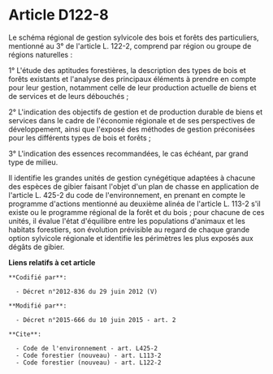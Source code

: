 # Article D122-8

Le schéma régional de gestion sylvicole des bois et forêts des particuliers, mentionné au 3° de l'article L. 122-2, comprend
par région ou groupe de régions naturelles :

1° L'étude des aptitudes forestières, la description des types de bois et forêts existants et l'analyse des principaux
éléments à prendre en compte pour leur gestion, notamment celle de leur production actuelle de biens et de services et de
leurs débouchés ;

2° L'indication des objectifs de gestion et de production durable de biens et services dans le cadre de l'économie régionale
et de ses perspectives de développement, ainsi que l'exposé des méthodes de gestion préconisées pour les différents types de
bois et forêts ;

3° L'indication des essences recommandées, le cas échéant, par grand type de milieu.

Il identifie les grandes unités de gestion cynégétique adaptées à chacune des espèces de gibier faisant l'objet d'un plan de
chasse en application de l'article L. 425-2 du code de l'environnement, en prenant en compte le programme d'actions mentionné
au deuxième alinéa de l'article L. 113-2 s'il existe ou le programme régional de la forêt et du bois ; pour chacune de ces
unités, il évalue l'état d'équilibre entre les populations d'animaux et les habitats forestiers, son évolution prévisible au
regard de chaque grande option sylvicole régionale et identifie les périmètres les plus exposés aux dégâts de gibier.

**Liens relatifs à cet article**

	**Codifié par**:

	  - Décret n°2012-836 du 29 juin 2012 (V)

	**Modifié par**:

	  - Décret n°2015-666 du 10 juin 2015 - art. 2

	**Cite**:

	  - Code de l'environnement - art. L425-2
	  - Code forestier (nouveau) - art. L113-2
	  - Code forestier (nouveau) - art. L122-2
